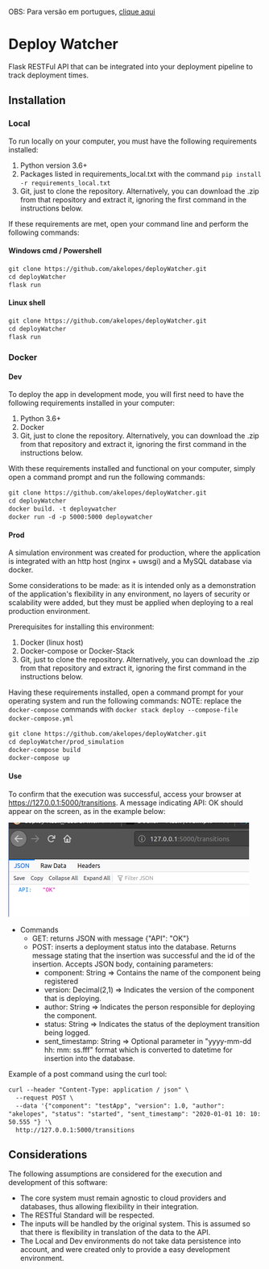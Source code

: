 OBS: Para versão em portugues, [clique aqui](README_ptBR.md)

# Deploy Watcher

Flask RESTFul API that can be integrated into your deployment pipeline to track deployment times.

## Installation

### Local
To run locally on your computer, you must have the following requirements installed:
1. Python version 3.6+
2. Packages listed in requirements_local.txt with the command `pip install -r requirements_local.txt`
3. Git, just to clone the repository. Alternatively, you can download the .zip from that repository and extract it,
ignoring the first command in the instructions below.

If these requirements are met, open your command line and perform the following commands:
#### Windows cmd / Powershell
    git clone https://github.com/akelopes/deployWatcher.git
    cd deployWatcher
    flask run
    
#### Linux shell
    git clone https://github.com/akelopes/deployWatcher.git
    cd deployWatcher
    flask run

### Docker
#### Dev
To deploy the app in development mode, you will first need to have the following requirements installed in your
computer:
1. Python 3.6+
2. Docker
3. Git, just to clone the repository. Alternatively, you can download the .zip from that repository and extract it,
ignoring the first command in the instructions below.

With these requirements installed and functional on your computer, simply open a command prompt and run the following
commands:

    git clone https://github.com/akelopes/deployWatcher.git
    cd deployWatcher
    docker build. -t deploywatcher
    docker run -d -p 5000:5000 deploywatcher

#### Prod
A simulation environment was created for production, where the application is integrated with an http host (nginx + 
uwsgi) and a MySQL database via docker.

Some considerations to be made: as it is intended only as a demonstration of the application's flexibility in any 
environment, no layers of security or scalability were added, but they must be applied when deploying to a real 
production environment.

Prerequisites for installing this environment:
1. Docker (linux host)
2. Docker-compose or Docker-Stack
3. Git, just to clone the repository. Alternatively, you can download the .zip from that repository and extract it,
ignoring the first command in the instructions below.

Having these requirements installed, open a command prompt for your operating system and run the following commands:
NOTE: replace the `docker-compose` commands with `docker stack deploy --compose-file docker-compose.yml`

    git clone https://github.com/akelopes/deployWatcher.git
    cd deployWatcher/prod_simulation
    docker-compose build
    docker-compose up


#### Use
To confirm that the execution was successful, access your browser at https://127.0.0.1:5000/transitions. A
message indicating API: OK should appear on the screen, as in the example below:

![](assets/img_api_ok.png)

* Commands
    * GET: returns JSON with message {"API": "OK"}
    * POST: inserts a deployment status into the database. Returns message stating that the insertion was successful 
    and the id of the insertion. Accepts JSON body, containing parameters:
        * component: String => Contains the name of the component being registered
        * version: Decimal(2,1) => Indicates the version of the component that is deploying.
        * author: String => Indicates the person responsible for deploying the component.
        * status: String => Indicates the status of the deployment transition being logged.
        * sent_timestamp: String => Optional parameter in "yyyy-mm-dd hh: mm: ss.fff" format which is converted to 
        datetime for insertion into the database.
        
Example of a post command using the curl tool:

    curl --header "Content-Type: application / json" \
      --request POST \
      --data '{"component": "testApp", "version": 1.0, "author": "akelopes", "status": "started", "sent_timestamp": "2020-01-01 10: 10: 50.555 "} '\
      http://127.0.0.1:5000/transitions

## Considerations
The following assumptions are considered for the execution and development of this software:
* The core system must remain agnostic to cloud providers and databases, thus allowing flexibility in
their integration.
* The RESTful Standard will be respected.
* The inputs will be handled by the original system. This is assumed so that there is flexibility in
translation of the data to the API.
* The Local and Dev environments do not take data persistence into account, and were created only to provide a
easy development environment.
